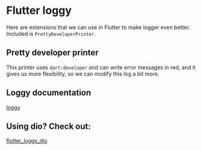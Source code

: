 # Flutter loggy
Here are extensions that we can use in Flutter to make logger even better.
Included is `PrettyDeveloperPrinter`.

## Pretty developer printer
This printer uses `dart:developer` and can write error messages in red, and it gives us more flexibility, so we can modify this log a bit more.

## Loggy documentation
[loggy](https://github.com/infinum/floggy/blob/master/loggy/README.md)

## Using dio? Check out:
[flutter_loggy_dio](https://github.com/infinum/floggy/blob/master/flutter_loggy_dio/README.md)
